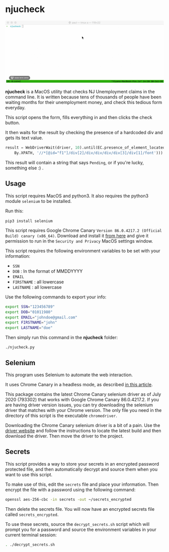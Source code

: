 # njucheck

![Usage1](usage.gif)


**njucheck** is a MacOS utility that checks NJ Unemployment claims in the command line. It is written because tens of thousands of people have been waiting months for their unemployment money, and check this tedious form everyday.

This script opens the form, fills everything in and then clicks the check button. 

It then waits for the result by checking the presence of a hardcoded div and gets its text value.

```python
result = WebDriverWait(driver, 10).until(EC.presence_of_element_located((
    By.XPATH, '//*[@id="f1"]/div[2]/div/div/div/div[3]/div[1]/font'))).text
```

This result will contain a string that says `Pending`, or if you're lucky, something else :) .

## Usage
This script requires MacOS and python3. It also requires the python3 module `selenium` to be installed.

Run this:

`pip3 install selenium`

This script requires Google Chrome Canary `Version 86.0.4217.2 (Official Build) canary (x86_64)`. Download and install it [from here](https://www.google.com/chrome/canary/) and give it permission to run in the `Security and Privacy` MacOS settings window.

This script requires the following environment variables to be set with your information:

* `SSN`
* `DOB` : In the format of MMDDYYYY
* `EMAIL`
* `FIRSTNAME` : all lowercase
* `LASTNAME` : all lowercase

Use the following commands to export your info:
```bash
export SSN="123456789"
export DOB="01011980"
export EMAIL="johndoe@gmail.com"
export FIRSTNAME="john"
export LASTNAME="doe"
```

Then simply run this command in the **njucheck** folder:
```
./njucheck.py
```

## Selenium

This program uses Selenium to automate the web interaction.

It uses Chrome Canary in a headless mode, as described [in this
article](https://duo.com/decipher/driving-headless-chrome-with-python).

This package contains the latest Chrome Canary selenium driver as of July 2020 (793302) that
works with Google Chrome Canary 86.0.4217.2. If you are having driver version
issues, you can try downloading the selenium driver that matches with your
Chrome version. The only file you need in the directory of this script is the
executable `chromedriver`.

Downloading the Chrome Canary selenium driver is a bit of a pain. Use the
[driver website](https://chromedriver.chromium.org/chromedriver-canary) and
follow the instructions to locate the latest build and then download the
driver. Then move the driver to the project.

## Secrets

This script provides a way to store your secrets in an encrypted password protected file, and then automatically decrypt and source them when you want to use this script.

To make use of this, edit the `secrets` file and place your information. Then encrypt the file with a password using the following command:

```bash
openssl aes-256-cbc -in secrets -out ~/secrets_encrypted
```

Then delete the secrets file. You will now have an encrypted secrets file called ```secrets_encrypted```. 

To use these secrets, source the ```decrypt_secrets.sh``` script which will prompt you for a password and source the environment variables in your current terminal session:

```bash
. ./decrypt_secrets.sh
```
